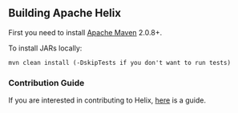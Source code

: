 <!---
Licensed to the Apache Software Foundation (ASF) under one
or more contributor license agreements.  See the NOTICE file
distributed with this work for additional information
regarding copyright ownership.  The ASF licenses this file
to you under the Apache License, Version 2.0 (the
"License"); you may not use this file except in compliance
with the License.  You may obtain a copy of the License at

  http://www.apache.org/licenses/LICENSE-2.0

Unless required by applicable law or agreed to in writing,
software distributed under the License is distributed on an
"AS IS" BASIS, WITHOUT WARRANTIES OR CONDITIONS OF ANY
KIND, either express or implied.  See the License for the
specific language governing permissions and limitations
under the License.
-->


Building Apache Helix
--------------

First you need to install [Apache Maven](https://maven.apache.org) 2.0.8+.

To install JARs locally:

```
mvn clean install (-DskipTests if you don't want to run tests)
```

### Contribution Guide

If you are interested in contributing to Helix, [here](https://cwiki.apache.org/confluence/display/HELIX/Contributor+Workflow) is a guide.
